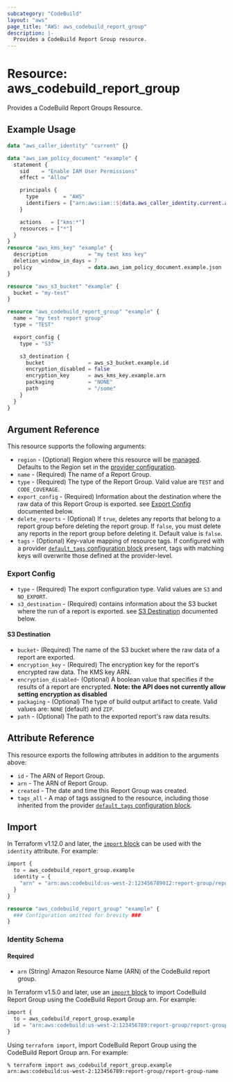 ```yaml
---
subcategory: "CodeBuild"
layout: "aws"
page_title: "AWS: aws_codebuild_report_group"
description: |-
  Provides a CodeBuild Report Group resource.
---
```


# Resource: aws_codebuild_report_group

Provides a CodeBuild Report Groups Resource.

## Example Usage

```terraform
data "aws_caller_identity" "current" {}

data "aws_iam_policy_document" "example" {
  statement {
    sid    = "Enable IAM User Permissions"
    effect = "Allow"

    principals {
      type        = "AWS"
      identifiers = ["arn:aws:iam::${data.aws_caller_identity.current.account_id}:root"]
    }

    actions   = ["kms:*"]
    resources = ["*"]
  }
}
resource "aws_kms_key" "example" {
  description             = "my test kms key"
  deletion_window_in_days = 7
  policy                  = data.aws_iam_policy_document.example.json
}

resource "aws_s3_bucket" "example" {
  bucket = "my-test"
}

resource "aws_codebuild_report_group" "example" {
  name = "my test report group"
  type = "TEST"

  export_config {
    type = "S3"

    s3_destination {
      bucket              = aws_s3_bucket.example.id
      encryption_disabled = false
      encryption_key      = aws_kms_key.example.arn
      packaging           = "NONE"
      path                = "/some"
    }
  }
}
```

## Argument Reference

This resource supports the following arguments:

* `region` - (Optional) Region where this resource will be [managed](https://docs.aws.amazon.com/general/latest/gr/rande.html#regional-endpoints). Defaults to the Region set in the [provider configuration](https://registry.terraform.io/providers/hashicorp/aws/latest/docs#aws-configuration-reference).
* `name` - (Required) The name of a Report Group.
* `type` - (Required) The type of the Report Group. Valid value are `TEST` and `CODE_COVERAGE`.
* `export_config` - (Required) Information about the destination where the raw data of this Report Group is exported. see [Export Config](#export-config) documented below.
* `delete_reports` - (Optional) If `true`, deletes any reports that belong to a report group before deleting the report group. If `false`, you must delete any reports in the report group before deleting it. Default value is `false`.
* `tags` - (Optional) Key-value mapping of resource tags. If configured with a provider [`default_tags` configuration block](https://registry.terraform.io/providers/hashicorp/aws/latest/docs#default_tags-configuration-block) present, tags with matching keys will overwrite those defined at the provider-level.

### Export Config

* `type` - (Required) The export configuration type. Valid values are `S3` and `NO_EXPORT`.
* `s3_destination` - (Required) contains information about the S3 bucket where the run of a report is exported. see [S3 Destination](#s3-destination) documented below.

#### S3 Destination

* `bucket`- (Required) The name of the S3 bucket where the raw data of a report are exported.
* `encryption_key` - (Required) The encryption key for the report's encrypted raw data. The KMS key ARN.
* `encryption_disabled`- (Optional) A boolean value that specifies if the results of a report are encrypted.
 **Note: the API does not currently allow setting encryption as disabled**
* `packaging` - (Optional) The type of build output artifact to create. Valid values are: `NONE` (default) and `ZIP`.
* `path` - (Optional) The path to the exported report's raw data results.

## Attribute Reference

This resource exports the following attributes in addition to the arguments above:

* `id` - The ARN of Report Group.
* `arn` - The ARN of Report Group.
* `created` - The date and time this Report Group was created.
* `tags_all` - A map of tags assigned to the resource, including those inherited from the provider [`default_tags` configuration block](https://registry.terraform.io/providers/hashicorp/aws/latest/docs#default_tags-configuration-block).

## Import

In Terraform v1.12.0 and later, the [`import` block](https://developer.hashicorp.com/terraform/language/import) can be used with the `identity` attribute. For example:

```terraform
import {
  to = aws_codebuild_report_group.example
  identity = {
    "arn" = "arn:aws:codebuild:us-west-2:123456789012:report-group/report-group-name"
  }
}

resource "aws_codebuild_report_group" "example" {
  ### Configuration omitted for brevity ###
}
```

### Identity Schema

#### Required

- `arn` (String) Amazon Resource Name (ARN) of the CodeBuild report group.

In Terraform v1.5.0 and later, use an [`import` block](https://developer.hashicorp.com/terraform/language/import) to import CodeBuild Report Group using the CodeBuild Report Group arn. For example:

```terraform
import {
  to = aws_codebuild_report_group.example
  id = "arn:aws:codebuild:us-west-2:123456789:report-group/report-group-name"
}
```

Using `terraform import`, import CodeBuild Report Group using the CodeBuild Report Group arn. For example:

```console
% terraform import aws_codebuild_report_group.example arn:aws:codebuild:us-west-2:123456789:report-group/report-group-name
```
